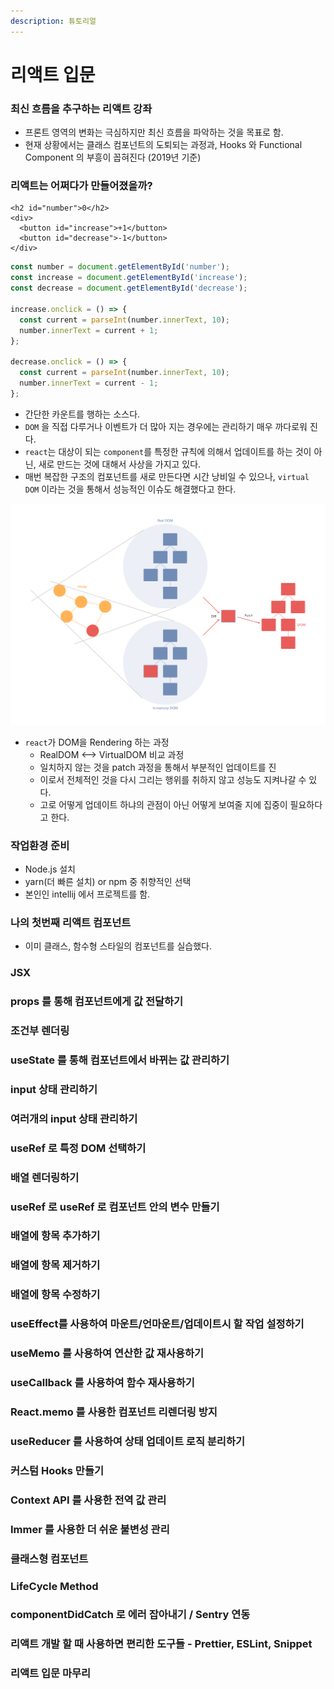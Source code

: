 ```yaml
---
description: 튜토리얼
---
```


# 리액트 입문

### 최신 흐름을 추구하는 리액트 강좌

* 프론트 영역의 변화는 극심하지만 최신 흐름을 파악하는 것을 목표로 함.
* 현재 상황에서는 클래스 컴포넌트의 도퇴되는 과정과, Hooks 와 Functional Component 의 부흥이 꼽혀진다 \(2019년 기준\)

### 리액트는 어쩌다가 만들어졌을까? 

```markup
<h2 id="number">0</h2>
<div>
  <button id="increase">+1</button>
  <button id="decrease">-1</button>
</div>
```

```javascript
const number = document.getElementById('number');
const increase = document.getElementById('increase');
const decrease = document.getElementById('decrease');

increase.onclick = () => {
  const current = parseInt(number.innerText, 10);
  number.innerText = current + 1;
};

decrease.onclick = () => {
  const current = parseInt(number.innerText, 10);
  number.innerText = current - 1;
};
```

* 간단한 카운트를 행하는 소스다.
*  `DOM` 을 직접 다루거나 이벤트가 더 많아 지는 경우에는 관리하기 매우 까다로워 진다.
* `react`는 대상이 되는 `component`를  특정한 규칙에 의해서 업데이트를 하는 것이 아닌, 새로 만드는 것에 대해서 사상을 가지고  있다.
* 매번 복잡한 구조의 컴포넌트를 새로 만든다면 시간 낭비일 수 있으나, `virtual DOM` 이라는 것을 통해서 성능적인 이슈도 해결했다고 한다. 

![&#xB9AC;&#xC561;&#xD2B8;&#xC758; DOM Rendering &#xACFC;&#xC815;](../../.gitbook/assets/image%20%284%29.png)

* `react`가 DOM을 Rendering 하는 과정
  * RealDOM &lt;--&gt; VirtualDOM 비교 과정
  * 일치하지 않는 것을 patch 과정을 통해서 부분적인 업데이트를 진
  *  이로서 전체적인 것을 다시 그리는 행위를 취하지 않고 성능도 지켜나갈 수 있다.
  * 고로 어떻게 업데이트 하냐의 관점이 아닌 어떻게 보여줄 지에 집중이 필요하다고 한다.

### 작업환경 준비 

* Node.js 설치
* yarn\(더 빠른 설치\) or npm 중 취향적인 선택
* 본인인 intellij 에서 프로젝트를 함. 

### 나의 첫번째 리액트 컴포넌트 

* 이미 클래스, 함수형 스타일의 컴포넌트를 실습했다.

### JSX 



### props 를 통해 컴포넌트에게 값 전달하기 

### 조건부 렌더링 

### useState 를 통해 컴포넌트에서 바뀌는 값 관리하기 

### input 상태 관리하기 

### 여러개의 input 상태 관리하기 

### useRef 로 특정 DOM 선택하기 

### 배열 렌더링하기 

### useRef 로 useRef 로 컴포넌트 안의 변수 만들기 

### 배열에 항목 추가하기 

### 배열에 항목 제거하기 

### 배열에 항목 수정하기 

### useEffect를 사용하여 마운트/언마운트/업데이트시 할 작업 설정하기 

### useMemo 를 사용하여 연산한 값 재사용하기 

### useCallback 를 사용하여 함수 재사용하기 

### React.memo 를 사용한 컴포넌트 리렌더링 방지 

### useReducer 를 사용하여 상태 업데이트 로직 분리하기 

### 커스텀 Hooks 만들기 

### Context API 를 사용한 전역 값 관리 

### Immer 를 사용한 더 쉬운 불변성 관리 

### 클래스형 컴포넌트 

### LifeCycle Method 

### componentDidCatch 로 에러 잡아내기 / Sentry 연동 

### 리액트 개발 할 때 사용하면 편리한 도구들 - Prettier, ESLint, Snippet 

### 리액트 입문 마무리

